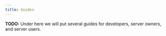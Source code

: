 ```yaml
---
title: Guides
---
```


__TODO:__ Under here we will put several guides for developers, server owners, and server users.